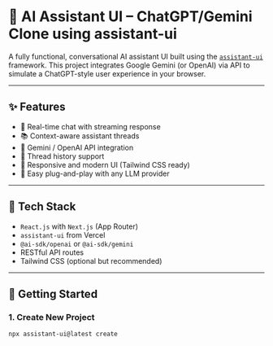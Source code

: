 # 🤖 AI Assistant UI – ChatGPT/Gemini Clone using assistant-ui

A fully functional, conversational AI assistant UI built using the [`assistant-ui`](https://github.com/vercel/assistant-ui) framework. This project integrates Google Gemini (or OpenAI) via API to simulate a ChatGPT-style user experience in your browser.

---

## ✨ Features

- 🔁 Real-time chat with streaming response
- 📚 Context-aware assistant threads
- 🔌 Gemini / OpenAI API integration
- 💬 Thread history support
- 🎨 Responsive and modern UI (Tailwind CSS ready)
- 🔧 Easy plug-and-play with any LLM provider

---

## 🔧 Tech Stack

- `React.js` with `Next.js` (App Router)
- `assistant-ui` from Vercel
- `@ai-sdk/openai` or `@ai-sdk/gemini`
- RESTful API routes
- Tailwind CSS (optional but recommended)

---

## 🚀 Getting Started

### 1. Create New Project

```bash
npx assistant-ui@latest create
